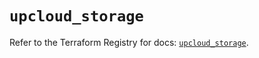 # `upcloud_storage`

Refer to the Terraform Registry for docs: [`upcloud_storage`](https://registry.terraform.io/providers/upcloudltd/upcloud/5.5.0/docs/resources/storage).
